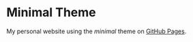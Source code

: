 # Minimal Theme

My personal website using the *minimal* theme on [GitHub Pages](http://pages.github.com/).





